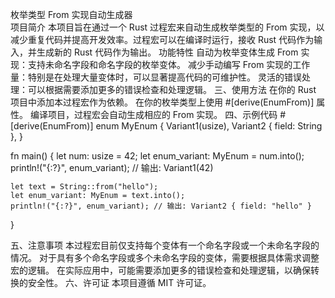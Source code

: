 枚举类型 From 实现自动生成器<br>
项目简介
本项目旨在通过一个 Rust 过程宏来自动生成枚举类型的 From 实现，以减少重复代码并提高开发效率。过程宏可以在编译时运行，接收 Rust 代码作为输入，并生成新的 Rust 代码作为输出。
功能特性
自动为枚举变体生成 From 实现：支持未命名字段和命名字段的枚举变体。
减少手动编写 From 实现的工作量：特别是在处理大量变体时，可以显著提高代码的可维护性。
灵活的错误处理：可以根据需要添加更多的错误检查和处理逻辑。
三、使用方法
在你的 Rust 项目中添加本过程宏作为依赖。
在你的枚举类型上使用 #[derive(EnumFrom)] 属性。
编译项目，过程宏会自动生成相应的 From 实现。
四、示例代码
#[derive(EnumFrom)]
enum MyEnum {
Variant1(usize),
Variant2 { field: String },
}

fn main() {
let num: usize = 42;
let enum_variant: MyEnum = num.into();
println!("{:?}", enum_variant); // 输出: Variant1(42)

    let text = String::from("hello");
    let enum_variant: MyEnum = text.into();
    println!("{:?}", enum_variant); // 输出: Variant2 { field: "hello" }
}


五、注意事项
本过程宏目前仅支持每个变体有一个命名字段或一个未命名字段的情况。
对于具有多个命名字段或多个未命名字段的变体，需要根据具体需求调整宏的逻辑。
在实际应用中，可能需要添加更多的错误检查和处理逻辑，以确保转换的安全性。
六、许可证
本项目遵循 MIT 许可证。